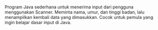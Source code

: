 Program Java sederhana untuk menerima input dari pengguna menggunakan Scanner. Meminta nama, umur, dan tinggi badan, lalu menampilkan kembali data yang dimasukkan. Cocok untuk pemula yang ingin belajar dasar input di Java.
